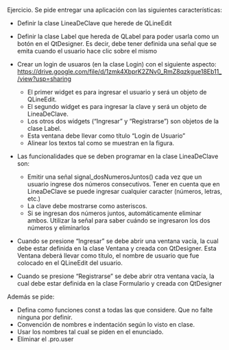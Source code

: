 Ejercicio. Se pide entregar una aplicación con las siguientes características:

- Definir la clase LineaDeClave que herede de QLineEdit
- Definir la clase Label que hereda de QLabel para poder usarla como un botón en el QtDesigner.
Es decir, debe tener definida una señal que se emita cuando el usuario hace clic sobre el mismo
- Crear un login de usuaros (en la clase Login) con el siguiente aspecto:
https://drive.google.com/file/d/1zmk4XbprK2ZNv0_RmZ8qzkgue18Eb11_/view?usp=sharing

  - El primer widget es para ingresar el usuario y será un objeto de QLineEdit.
  - El segundo widget es para ingresar la clave y será un objeto de LineaDeClave.
  - Los otros dos widgets (“Ingresar” y “Registrarse”) son objetos de la clase Label.
  - Esta ventana debe llevar como título “Login de Usuario”
  - Alinear los textos tal como se muestran en la figura.
  
- Las funcionalidades que se deben programar en la clase LineaDeClave son:
    - Emitir una señal signal_dosNumerosJuntos() cada vez que un usuario ingrese dos
    números consecutivos. Tener en cuenta que en LineaDeClave se puede ingresar cualquier
    caracter (números, letras, etc.)
    - La clave debe mostrarse como asteriscos.
    - Si se ingresan dos números juntos, automáticamente eliminar ambos. Utilizar la señal para
saber cuándo se ingresaron los dos números y eliminarlos

- Cuando se presione “Ingresar” se debe abrir una ventana vacía, la cual debe estar definida en la
clase Ventana y creada con QtDesigner. Esta Ventana deberá llevar como título, el nombre de usuario que
fue colocado en el QLineEdit del usuario.

- Cuando se presione “Registrarse” se debe abrir otra ventana vacía, la cual debe estar definida en
la clase Formulario y creada con QtDesigner


Además se pide:
  - Defina como funciones const a todas las que considere. Que no falte ninguna por definir.
  - Convención de nombres e indentación según lo visto en clase.
  - Usar los nombres tal cual se piden en el enunciado.
  - Eliminar el .pro.user
